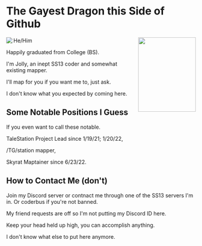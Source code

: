 # The Gayest Dragon this Side of Github

<img align ="left" img src="https://github.com/Jolly-66/Jolly-66/assets/70232195/df6686e3-ac8d-404c-a29e-cf0d072bc7b9">

<img align ="right" img src="https://github.com/Jolly-66/Jolly-66/assets/70232195/2d1e6025-5864-4e3c-84ab-4678af72b7f8" width ="153" height="198">

He/Him

Happily graduated from College (BS).

I'm Jolly, an inept SS13 coder and somewhat existing mapper.

I'll map for you if you want me to, just ask.

I don't know what you expected by coming here.

## Some Notable Positions I Guess

If you even want to call these notable.

TaleStation Project Lead since 1/19/21; 1/20/22,

/TG/station mapper,

Skyrat Maptainer since 6/23/22.

## How to Contact Me (don't)

Join my Discord server or contnact me through one of the SS13 servers I'm in. Or coderbus if you're not banned.

My friend requests are off so I'm not putting my Discord ID here.

Keep your head held up high, you can accomplish anything.

I don't know what else to put here anymore.
